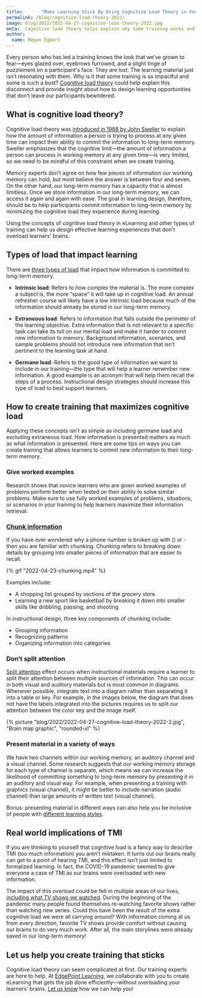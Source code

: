 ```yaml
---
title:       "Make Learning Stick By Using Cognitive Load Theory in Your Training"
permalink: /blog/cognitive-load-theory-2022/
image: blog/2022/2022-04-27-cognitive-load-theory-2022.jpg
meta:  Cognitive load theory helps explain why some training works and some doesn’t. Use these strategies to help participants commit learning to long-term memory.
author: 
  name: Megan Egbert
---
```


Every person who has led a training knows the look that we’ve grown to fear—eyes glazed over, eyebrows furrowed, and a slight tinge of puzzlement on a participant's face. They are lost. The learning material just isn’t resonating with them. Why is it that some training is so impactful and some is such a bust? [Cognitive load theory](https://www.mindtools.com/pages/article/cognitive-load-theory.htm) could help explain this disconnect and provide insight about how to design learning opportunities that don’t leave our participants bewildered. 

## What is cognitive load theory?
Cognitive load theory was [introduced in 1988 by John Sweller](https://www.instructionaldesign.org/theories/cognitive-load/) to explain how the amount of information a person is trying to process at any given time can impact their ability to commit the information to long-term memory. Sweller emphasizes that the cognitive limit—the amount of information a person can process in working memory at any given time—is very limited, so we need to be mindful of this constraint when we create training. 

Memory experts don’t agree on how few pieces of information our working memory can hold, but most believe the answer is between four and seven. On the other hand, our long-term memory has a capacity that is almost limitless. Once we store information in our long-term memory, we can access it again and again with ease. The goal in learning design, therefore, should be to help participants commit information to long-term memory by minimizing the cognitive load they experience during learning. 

Using the concepts of cognitive load theory in eLearning and other types of training can help us design effective learning experiences that don’t overload learners’ brains. 

## Types of load that impact learning 

There are [three types of load](https://www.td.org/insights/tmi-cognitive-overload-and-learning) that impact how information is committed to long-term memory. 

* **Intrinsic load**: Refers to how complex the material is. The more complex a subject is, the more “space” it will take up in cognitive load. An annual refresher course will likely have a low intrinsic load because much of the information should already be stored in our long-term memory.

* **Extraneous load**: Refers to information that falls outside the perimeter of the learning objective. Extra information that is not relevant to a specific task can take its toll on our mental load and make it harder to commit new information to memory. Background information, scenarios, and sample problems should not introduce new information that isn’t pertinent to the learning task at hand. 

* **Germane load**: Refers to the good type of information we want to include in our training—the type that will help a learner remember new information. A good example is an acronym that will help them recall the steps of a process. Instructional design strategies should increase this type of load to best support learners.

## How to create training that maximizes cognitive load 
Applying these concepts isn’t as simple as including germane load and excluding extraneous load. How information is presented matters as much as what information is presented. Here are some tips on ways you can create training that allows learners to commit new information to their long-term memory. 

### Give worked examples
Research shows that novice learners who are given worked examples of problems perform better when tested on their ability to solve similar problems. Make sure to use fully worked examples of problems, situations, or scenarios in your training to help learners maximize their information retrieval. 

### [Chunk information](https://www.verywellmind.com/chunking-how-can-this-technique-improve-your-memory-2794969) 
If you have ever wondered why a phone number is broken up with () or - then you are familiar with chunking. Chunking refers to breaking down details by grouping into smaller pieces of information that are easier to recall.

{% gif "2022-04-23-chunking.mp4" %}

Examples include:

* A shopping list grouped by sections of the grocery store 
* Learning a new sport like basketball by breaking it down into smaller skills like dribbling, passing, and shooting

In instructional design, three key components of chunking include: 

* Grouping information
* Recognizing patterns
* Organizing information into categories 



### Don’t split attention 
[Split attention](https://understandinggraphics.com/design/how-to-avoid-split-attention/) effect occurs when instructional materials require a learner to split their attention between multiple sources of information. This can occur in both visual and auditory materials but is most common in diagrams. Whenever possible, integrate text into a diagram rather than separating it into a table or key. For example, in the images below, the diagram that does not have the labels integrated into the pictures requires us to split our attention between the color key and the image itself. 

{% picture "blog/2022/2022-04-27-cognitive-load-theory-2022-2.jpg", "Brain map graphic", "rounded-xl" %}

### Present material in a variety of ways 
We have two channels within our working memory, an auditory channel and a visual channel. Some research suggests that our working memory storage for each type of channel is separate, which means we can increase the likelihood of committing something to long-term memory by presenting it in an auditory and visual way. For example, when presenting a training with graphics (visual channel), it might be better to include narration (audio channel) than large amounts of written text (visual channel). 

Bonus: presenting material in different ways can also help you be inclusive of people with [different learning styles](/blog/adult-learning-styles).

## Real world implications of TMI

If you are thinking to yourself that cognitive load is a fancy way to describe TMI (too much information) you aren’t mistaken. It turns out our brains really can get to a point of hearing TMI, and this effect isn’t just limited to formalized learning. In fact, the COVID-19 pandemic seemed to give everyone a case of TMI as our brains were overloaded with new information. 

The impact of this overload could be felt in multiple areas of our lives, [including what TV shows we watched](https://www.psychologytoday.com/us/blog/people-are-strange/202106/why-rewatching-tv-shows-feels-so-good). During the beginning of the pandemic many people found themselves re-watching favorite shows rather than watching new series. Could this have been the result of the extra cognitive load we were all carrying around? With information coming at us from every direction, favorite TV shows provide comfort without causing our brains to do very much work. After all, the main storylines were already saved in our long-term memory!

## Let us help you create training that sticks
Cognitive load theory can seem complicated at first. Our training experts are here to help. At [EdgePoint Learning](https://www.edgepointlearning.com/), we collaborate with you to create eLearning that gets the job done efficiently—without overloading your learners’ brains. [Let us know](/contact/) how we can help you!

